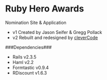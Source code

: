 Ruby Hero Awards
================

Nomination Site & Application

+ v1 Created by Jason Seifer & Gregg Pollack
+ v2 Rebuilt and redesigned by [cleverCode](http://clevercode.net)



###Dependencies###
+ Rails v2.3.5
+ Haml v2.2
+ Formtastic v0.9.4
+ RDiscount v1.6.3

